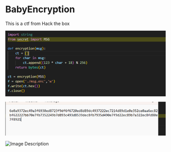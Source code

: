# BabyEncryption
This is a ctf from Hack the box

![Image Description](/ctf0.png)

![Image Description](/ctf1.png)

![Image Description](/ctfinal.png)
